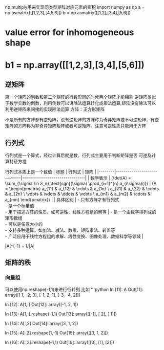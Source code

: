 np.multiply用来实现同类型矩阵对应元素的乘积
import numpy as np
a = np.asmatrix([[1,2,3],[4,5,6]])
b = np.asmatrix([[1,2],[3,4],[5,6]])
# value error for inhomogeneous shape
# b1 = np.array([[1,2,3],[3,4],[5,6]])


## 逆矩阵
第一个矩阵的列数和第二个矩阵的行数形同的时候两个矩阵才能相乘
逆矩阵类似于数学实数的倒数，利用倒数可以讲除法运算转化成乘法运算,矩阵没有除法可以利用逆矩阵来间接的实现除法运算
方阵：正方形矩阵

不是所有的方阵都有逆矩阵，没有逆矩阵的方阵称为奇异矩阵或不可逆矩阵，有逆矩阵的方阵称为非奇异矩阵矩阵或者可逆矩阵。注意可逆性质只能用于方阵

## 行列式
行列式是一个算式，经过计算后就是数，行列式主要用于判断矩阵是否 可逆及计算特征方程

行列式本质上是一个数值
| 标题   | 行列式                      | 矩阵                           |
|--------|-----------------------------|--------------------------------|
| 数学表示 | \(\det(A) = \sum_{\sigma \in S_n} \text{sgn}(\sigma) \prod_{i=1}^{n} a_{i\sigma(i)}\) | \(A = \begin{pmatrix} a_{11} & a_{12} & \cdots & a_{1n} \\ a_{21} & a_{22} & \cdots & a_{2n} \\ \vdots & \vdots & \ddots & \vdots \\ a_{m1} & a_{m2} & \cdots & a_{mn} \end{pmatrix}\) |
| 具体区别 | - 只有方阵才有行列式<br>- 是一个标量值<br>- 用于描述方阵的性质，如可逆性、线性方程组的解等 | - 是一个由数字排列成的矩形数组<br>- 可以是任意大小的<br>- 支持多种运算，如加法、减法、数乘、矩阵乘法、转置等<br>- 广泛应用于线性方程组的求解、线性变换、图像处理、数据科学等领域 |

|A|^{-1} = 1/|A|

## 矩阵的秩
### 向量组
可以使用np.reshape(-1,1)来进行行转列
比如
'''python
In [11]: A
Out[11]:
array([[ 1, -2,  3],
       [-1,  2,  1],
       [-3, -4,  2]])

In [12]: A[1,:]
Out[12]: array([-1,  2,  1])

In [13]: A[1,:].reshape(-1,1)
Out[13]:
array([[-1],
       [ 2],
       [ 1]])

In [14]: A[:,2]
Out[14]: array([3, 1, 2])

In [15]: A[:,2].reshape(1,-1)
Out[15]: array([[3, 1, 2]])

In [16]: A[:,2].reshape(-1,1)
Out[16]:
array([[3],
       [1],
       [2]])

##
